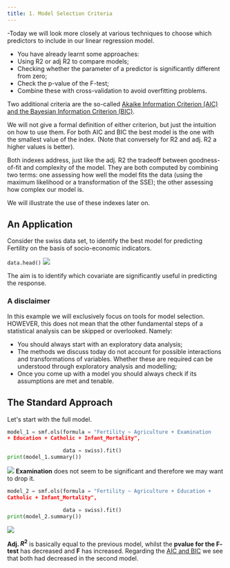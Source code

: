 ```yaml
---
title: 1. Model Selection Criteria
---
```


-Today we will look more closely at various techniques to choose which predictors to include in our linear regression model.
- You have already learnt some approaches:
- Using R2 or adj R2 to compare models;
- Checking whether the parameter of a predictor is significantly different from zero;
- Check the p-value of the F-test;
- Combine these with cross-validation to avoid overfitting problems.


Two additional criteria are the so-called [ Akaike Information Criterion (AIC) and the Bayesian Information Criterion (BIC)](/simulating-and-modelling-to-understand-change/module-v---regression-models/1-simple-linear-regression/7--akaike-information-criterion-and-bayesian-information-criterion).

We will not give a formal definition of either criterion, but just the intuition on how to use them. For both AIC and BIC the best model is the one with the smallest value of the index. (Note that conversely for R2 and adj. R2 a higher values is better).

Both indexes address, just like the adj. R2 the tradeoff between goodness-of-fit and complexity of the model. They are both computed by combining two terms: one assessing how well the model fits the data (using the maximum likelihood or a transformation of the SSE); the other assessing how complex our model is.

We will illustrate the use of these indexes later on.

## An Application

Consider the swiss data set, to identify the best model for predicting Fertility on the basis of socio-economic indicators.

`data.head()`
![](../attachments/screenshot-2024-05-11-at-224951.png)

The aim is to identify which covariate are significantly useful in predicting the response.

### A disclaimer

In this example we will exclusively focus on tools for model selection. HOWEVER, this does not mean that the other fundamental steps of a statistical analysis can be skipped or overlooked. Namely:

- You should always start with an exploratory data analysis;
- The methods we discuss today do not account for possible interactions and transformations of variables. Whether these are required can be understood through exploratory analysis and modelling;
- Once you come up with a model you should always check if its assumptions are met and tenable.

## The Standard Approach
Let's start with the full model.
```python
model_1 = smf.ols(formula = "Fertility ~ Agriculture + Examination
+ Education + Catholic + Infant_Mortality",

                  data = swiss).fit()
print(model_1.summary())
```

![](../attachments/screenshot-2024-05-11-at-225132.png)
**Examination** does not seem to be significant and therefore we may want to drop it.

```python
model_2 = smf.ols(formula = "Fertility ~ Agriculture + Education +
Catholic + Infant_Mortality",

                  data = swiss).fit()
print(model_2.summary())
```

![](../attachments/screenshot-2024-05-11-at-225217.png)

**Adj. $R^2$** is basically equal to the previous model, whilst the **pvalue for the F- test** has decreased and **F** has increased.
Regarding the [ AIC and BIC](/simulating-and-modelling-to-understand-change/module-v---regression-models/1-simple-linear-regression/7--akaike-information-criterion-and-bayesian-information-criterion) we see that both had decreased in the second model.